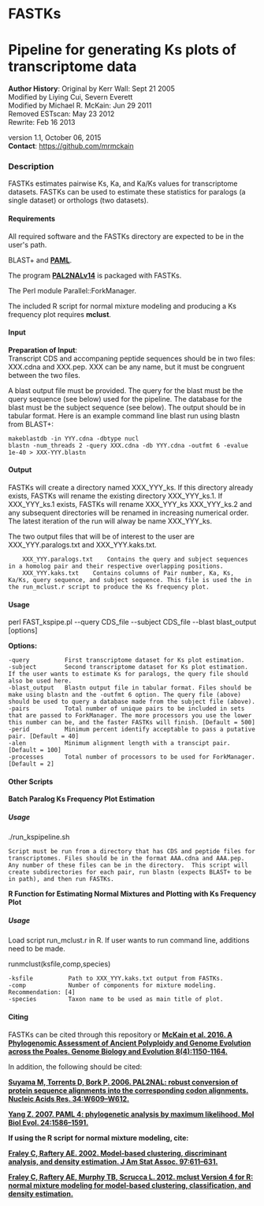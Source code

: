 # FASTKs
Pipeline for generating Ks plots of transcriptome data
=============

<b>Author History</b>:
Original by Kerr Wall: Sept 21 2005 					  
Modified by Liying Cui, Severn Everett 			   
Modified by Michael R. McKain: Jun 29 2011               			   
	Removed ESTscan: May 23 2012					   
	Rewrite: Feb 16 2013				

version 1.1, October 06, 2015<br>
<b>Contact</b>: https://github.com/mrmckain

<h3>Description</h3>
FASTKs estimates pairwise Ks, Ka, and Ka/Ks values for transcriptome datasets. FASTKs can be used to estimate these statistics for paralogs (a single dataset) or orthologs (two datasets). 

<h4>Requirements</h4>

All required software and the FASTKs directory are expected to be in the user's path.

BLAST+ and <a href="http://abacus.gene.ucl.ac.uk/software/paml.html"><b>PAML</b></a>.

The program <a href="https://www.ncbi.nlm.nih.gov/pubmed/16845082"><b>PAL2NALv14</b></a> is packaged with FASTKs.

The Perl module Parallel::ForkManager.

The included R script for normal mixture modeling and producing a Ks frequency plot requires <a hre="http://www.stat.washington.edu/mclust/"><b>mclust</b></a>.


<h4>Input</h4>

<b>Preparation of Input</b>:<br>
Transcript CDS and accompaning peptide sequences should be in two files: XXX.cdna and XXX.pep. XXX can be any name, but it must be congruent between the two files. 

A blast output file must be provided. The query for the blast must be the query sequence (see below) used for the pipeline.  The database for the blast must be the subject sequence (see below). The output should be in tabular format. Here is an example command line blast run using blastn from BLAST+:

	makeblastdb -in YYY.cdna -dbtype nucl
	blastn -num_threads 2 -query XXX.cdna -db YYY.cdna -outfmt 6 -evalue 1e-40 > XXX-YYY.blastn

<h4>Output</h4>

FASTKs will create a directory named XXX_YYY_ks.  If this directory already exists, FASTKs will rename the existing directory XXX_YYY_ks.1. If XXX_YYY_ks.1 exists, FASTKs will rename XXX_YYY_ks XXX_YYY_ks.2 and any subsequent directories will be renamed in increasing numerical order.  The latest iteration of the run will alway be name XXX_YYY_ks.  

The two output files that will be of interest to the user are XXX_YYY.paralogs.txt and XXX_YYY.kaks.txt.

		XXX_YYY.paralogs.txt 	Contains the query and subject sequences in a homolog pair and their respective overlapping positions.
		XXX_YYY.kaks.txt 	Contains columns of Pair number, Ka, Ks, Ka/Ks, query sequence, and subject sequence. This file is used the in the run_mclust.r script to produce the Ks frequency plot.


<h4>Usage</h4>

perl FAST_kspipe.pl --query CDS_file --subject CDS_file --blast blast_output [options]

<b>Options:</b>
         
	-query          First transcriptome dataset for Ks plot estimation. 
	-subject        Second transcriptome dataset for Ks plot estimation.  If the user wants to estimate Ks for paralogs, the query file should also be used here. 
	-blast_output   Blastn output file in tabular format. Files should be make using blastn and the -outfmt 6 option. The query file (above) should be used to query a database made from the subject file (above).
	-pairs          Total number of unique pairs to be included in sets that are passed to ForkManager. The more processors you use the lower this number can be, and the faster FASTKs will finish. [Default = 500]
	-perid          Minimum percent identify acceptable to pass a putative pair. [Default = 40]
	-alen           Minimum alignment length with a transcipt pair. [Default = 100]
	-processes      Total number of processors to be used for ForkManager. [Default = 2]

<h4>Other Scripts</h4>

<b>Batch Paralog Ks Frequency Plot Estimation</b>

<h5>Usage</h5>
./run_kspipeline.sh

	Script must be run from a directory that has CDS and peptide files for transcriptomes. Files should be in the format AAA.cdna and AAA.pep. Any number of these files can be in the directory.  This script will create subdirectories for each pair, run blastn (expects BLAST+ to be in path), and then run FASTKs.

<b>R Function for Estimating Normal Mixtures and Plotting with Ks Frequency Plot</b>

<h5>Usage</h5>

Load script run_mclust.r in R.  If user wants to run command line, additions need to be made. 

runmclust(ksfile,comp,species)
	
	-ksfile          Path to XXX_YYY.kaks.txt output from FASTKs.
	-comp			 Number of components for mixture modeling. Recommendation: [4]
	-species		 Taxon name to be used as main title of plot.

<h4>Citing</h4>

FASTKs can be cited through this repository or <a href="http://gbe.oxfordjournals.org/content/8/4/1150.long"><b>McKain et al. 2016. A Phylogenomic Assessment of Ancient Polyploidy and Genome Evolution across the Poales. Genome Biology and Evolution 8(4):1150-1164.</b></a>

In addition, the following should be cited:

<a href="http://nar.oxfordjournals.org/content/34/suppl_2/W609.long"><b>Suyama M, Torrents D, Bork P. 2006. PAL2NAL: robust conversion of
protein sequence alignments into the corresponding codon alignments.
Nucleic Acids Res. 34:W609–W612.<b></a>

<a href="http://mbe.oxfordjournals.org/content/24/8/1586.abstract"><b>Yang Z. 2007. PAML 4: phylogenetic analysis by maximum likelihood. Mol
Biol Evol. 24:1586–1591.</b></a>

If using the R script for normal mixture modeling, cite:

<a href="https://www.stat.washington.edu/raftery/Research/PDF/fraley2002.pdf"><b>Fraley C, Raftery AE. 2002. Model-based clustering, discriminant analysis,
and density estimation. J Am Stat Assoc. 97:611–631.</b></a>

<a href="https://www.stat.washington.edu/research/reports/2012/tr597.pdf"><b>Fraley C, Raftery AE, Murphy TB, Scrucca L. 2012. mclust Version 4 for R:
normal mixture modeling for model-based clustering, classification,
and density estimation.</b></a>
	